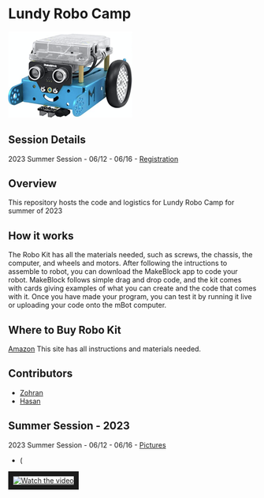 # Lundy Robo Camp

<img src="./images/makeblock.png" width="50%">

## Session Details

2023 Summer Session - 06/12 - 06/16 - [Registration](https://docs.google.com/forms/d/1SR2LRPSzKvrcT5JqMqXWO4ZTTd2dvA5ikyGO37IflTY/)

## Overview


This repository hosts the code and logistics for Lundy Robo Camp for summer of 2023


## How it works
The Robo Kit has all the materials needed, such as screws, the chassis, the computer, and wheels and motors. After following the intructions to assemble to robot, you can download the MakeBlock app to code your robot. MakeBlock follows simple drag and drop code, and the kit comes with cards giving examples of what you can create and the code that comes with it. Once you have made your program, you can test it by running it live or uploading your code onto the mBot computer.


## Where to Buy Robo Kit
[Amazon](https://www.amazon.com/Makeblock-Mechanical-Entry-Level-Programming-Creativity/dp/B00SK5RUQY)
This site has all instructions and materials needed.

## Contributors
- [Zohran](https://github.com/zamoin)
- [Hasan](https://github.com/h-baqai)


## Summer Session - 2023
2023 Summer Session - 06/12 - 06/16 - [Pictures](https://photos.app.goo.gl/BYXNAVWyunNAhnzD9)
- (<a href="http://www.youtube.com/watch?feature=player_embedded&v=PL6_LGlA3QhUJLLQfugZpc6JbzRSXwp8Hp" target="_blank">
 <img src="http://img.youtube.com/vi/PL6_LGlA3QhUJLLQfugZpc6JbzRSXwp8Hp/mqdefault.jpg" alt="Watch the video" width="480" height="360" border="10" />
</a>


